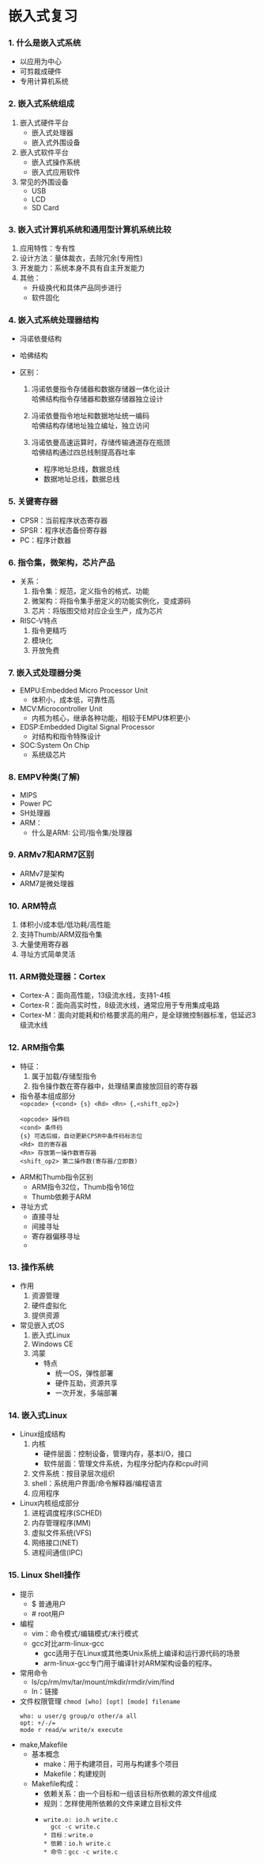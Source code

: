 # 嵌入式复习

### 1. 什么是嵌入式系统

* 以应用为中心
* 可剪裁成硬件
* 专用计算机系统

### 2. 嵌入式系统组成

1. 嵌入式硬件平台
   * 嵌入式处理器
   * 嵌入式外围设备
2. 嵌入式软件平台
   * 嵌入式操作系统
   * 嵌入式应用软件
3. 常见的外围设备
   * USB
   * LCD
   * SD Card

### 3. 嵌入式计算机系统和通用型计算机系统比较

1. 应用特性：专有性
2. 设计方法：量体裁衣，去除冗余(专用性)
3. 开发能力：系统本身不具有自主开发能力
4. 其他：
   * 升级换代和具体产品同步进行
   * 软件固化

### 4. 嵌入式系统处理器结构

* 冯诺依曼结构
* 哈佛结构
* 区别：

  1. 冯诺依曼指令存储器和数据存储器一体化设计<br>
     哈佛结构指令存储器和数据存储器独立设计
  2. 冯诺依曼指令地址和数据地址统一编码<br>
     哈佛结构存储地址独立编址，独立访问
  3. 冯诺依曼高速运算时，存储传输通道存在瓶颈<br>
     哈佛结构通过四总线制提高吞吐率

     * 程序地址总线，数据总线
     * 数据地址总线，数据总线

### 5. 关键寄存器

* CPSR：当前程序状态寄存器
* SPSR：程序状态备份寄存器
* PC：程序计数器

### 6. 指令集，微架构，芯片产品

* 关系：
  1. 指令集：规范，定义指令的格式、功能
  2. 微架构：将指令集手册定义的功能实例化，变成源码
  3. 芯片：将版图交给对应企业生产，成为芯片
* RISC-V特点
  1. 指令更精巧
  2. 模块化
  3. 开放免费

### 7. 嵌入式处理器分类

* EMPU:Embedded Micro Processor Unit
  * 体积小，成本低，可靠性高
* MCV:Microcontroller Unit
  * 内核为核心，继承各种功能，相较于EMPU体积更小
* EDSP:Embedded Digital Signal Processor
  * 对结构和指令特殊设计
* SOC:System On Chip
  * 系统级芯片

### 8. EMPV种类(了解)

* MIPS
* Power PC
* SH处理器
* ARM：
  * 什么是ARM: 公司/指令集/处理器

### 9. ARMv7和ARM7区别

* ARMv7是架构
* ARM7是微处理器

### 10. ARM特点

1. 体积小/成本低/低功耗/高性能
2. 支持Thumb/ARM双指令集
3. 大量使用寄存器
4. 寻址方式简单灵活

### 11. ARM微处理器：Cortex

* Cortex-A：面向高性能，13级流水线，支持1-4核
* Cortex-R：面向高实时性，8级流水线，通常应用于专用集成电路
* Cortex-M：面向对能耗和价格要求高的用户，是全球微控制器标准，低延迟3级流水线

### 12. ARM指令集

* 特征：
  1. 属于加载/存储型指令
  2. 指令操作数在寄存器中，处理结果直接放回目的寄存器
* 指令基本组成部分<br>
  `<opcode> {<cond> {s} <Rd> <Rn> {,<shift_op2>}`
  ```
  <opcode> 操作码
  <cond> 条件码
  {s} 可选后缀，自动更新CPSR中条件码标志位
  <Rd> 目的寄存器
  <Rn> 存放第一操作数寄存器
  <shift_op2> 第二操作数(寄存器/立即数)
  ```
* ARM和Thumb指令区别
  * ARM指令32位，Thumb指令16位
  * Thumb依赖于ARM
* 寻址方式
  * 直接寻址
  * 间接寻址
  * 寄存器偏移寻址
  *

### 13. 操作系统

* 作用
  1. 资源管理
  2. 硬件虚拟化
  3. 提供资源
* 常见嵌入式OS
  1. 嵌入式Linux
  2. Windows CE
  3. 鸿蒙
     * 特点
       * 统一OS，弹性部署
       * 硬件互助，资源共享
       * 一次开发，多端部署

### 14. 嵌入式Linux

* Linux组成结构
  1. 内核
     * 硬件层面：控制设备，管理内存，基本I/O，接口
     * 软件层面：管理文件系统，为程序分配内存和cpu时间
  2. 文件系统：按目录层次组织
  3. shell：系统用户界面/命令解释器/编程语言
  4. 应用程序
* Linux内核组成部分
  1. 进程调度程序(SCHED)
  2. 内存管理程序(MM)
  3. 虚拟文件系统(VFS)
  4. 网络接口(NET)
  5. 进程间通信(IPC)

### 15. Linux Shell操作

* 提示
  * $ 普通用户
  * \# root用户
* 编程
  * vim：命令模式/编辑模式/末行模式
  * gcc对比arm-linux-gcc
    * gcc适用于在Linux或其他类Unix系统上编译和运行源代码的场景
    * arm-linux-gcc专门用于编译针对ARM架构设备的程序。
* 常用命令
  * ls/cp/rm/mv/tar/mount/mkdir/rmdir/vim/find
  * ln：链接
* 文件权限管理
  `chmod [who] [opt] [mode] filename`
  ```
  who: u user/g group/o other/a all
  opt: +/-/=
  mode r read/w write/x execute
  ```
* make,Makefile
  * 基本概念
    * make：用于构建项目，可用与构建多个项目
    * Makefile：构建规则
  * Makefile构成：
    * 依赖关系：由一个目标和一组该目标所依赖的源文件组成
    * 规则：怎样使用所依赖的文件来建立目标文件
    * ```
      write.o: io.h write.c
        gcc -c write.c
      * 目标：write.o
      * 依赖：io.h write.c
      * 命令：gcc -c write.c
      ```
